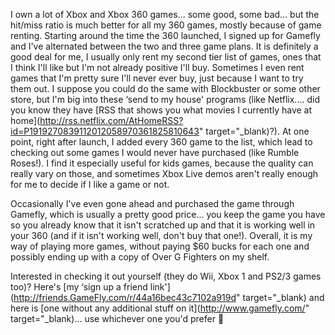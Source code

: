 I own a lot of Xbox and Xbox 360 games... some good, some bad... but the hit/miss ratio is much better for all my 360 games, mostly because of game renting. Starting around the time the 360 launched, I signed up for Gamefly and I've alternated between the two and three game plans. It is definitely a good deal for me, I usually only rent my second tier list of games, ones that I think I'll like but I'm not already positive I'll buy. Sometimes I even rent games that I'm pretty sure I'll never ever buy, just because I want to try them out. I suppose you could do the same with Blockbuster or some other store, but I'm big into these &#8216;send to my house' programs (like Netflix.... did you know they have [RSS that shows you what movies I currently have at home](http://rss.netflix.com/AtHomeRSS?id=P1919270839112012058970361825810643" target="_blank)?). At one point, right after launch, I added every 360 game to the list, which lead to checking out some games I would never have purchased (like Rumble Roses!). I find it especially useful for kids games, because the quality can really vary on those, and sometimes Xbox Live demos aren't really enough for me to decide if I like a game or not.

Occasionally I've even gone ahead and purchased the game through Gamefly, which is usually a pretty good price... you keep the game you have so you already know that it isn't scratched up and that it is working well in your 360 (and if it isn't working well, don't buy that one!). Overall, it is my way of playing more games, without paying $60 bucks for each one and possibly ending up with a copy of Over G Fighters on my shelf.

Interested in checking it out yourself (they do Wii, Xbox 1 and PS2/3 games too)? Here's [my &#8216;sign up a friend link'](http://friends.GameFly.com/r/44a16bec43c7102a919d" target="_blank) and here is [one without any additional stuff on it](http://www.gamefly.com/" target="_blank)... use whichever one you'd prefer 🙂